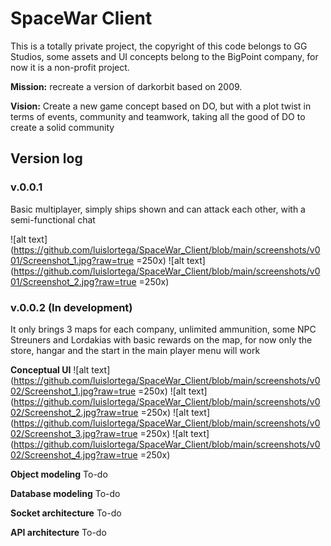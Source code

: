 # SpaceWar Client

This is a totally private project, the copyright of this code belongs to GG Studios, some assets and UI concepts belong to the BigPoint company, for now it is a non-profit project.

**Mission:** recreate a version of darkorbit based on 2009.

**Vision:** Create a new game concept based on DO, but with a plot twist in terms of events, community and teamwork, taking all the good of DO to create a solid community

## Version log

### v.0.0.1
Basic multiplayer, simply ships shown and can attack each other, with a semi-functional chat

![alt text](https://github.com/luislortega/SpaceWar_Client/blob/main/screenshots/v001/Screenshot_1.jpg?raw=true =250x)
![alt text](https://github.com/luislortega/SpaceWar_Client/blob/main/screenshots/v001/Screenshot_2.jpg?raw=true =250x)

### v.0.0.2 (In development)
It only brings 3 maps for each company, unlimited ammunition, some NPC Streuners and Lordakias with basic rewards on the map, for now only the store, hangar and the start in the main player menu will work

**Conceptual UI**
![alt text](https://github.com/luislortega/SpaceWar_Client/blob/main/screenshots/v002/Screenshot_1.jpg?raw=true =250x)
![alt text](https://github.com/luislortega/SpaceWar_Client/blob/main/screenshots/v002/Screenshot_2.jpg?raw=true =250x)
![alt text](https://github.com/luislortega/SpaceWar_Client/blob/main/screenshots/v002/Screenshot_3.jpg?raw=true =250x)
![alt text](https://github.com/luislortega/SpaceWar_Client/blob/main/screenshots/v002/Screenshot_4.jpg?raw=true =250x)

**Object modeling**
To-do

**Database modeling**
To-do

**Socket architecture**
To-do

**API architecture**
To-do